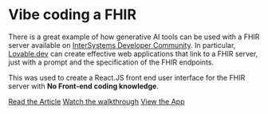 # Vibe coding a FHIR 

There is a great example of how generative AI tools can be used with a FHIR server available on [InterSystems Developer Community](https://community.intersystems.com/post/building-strikeout-prompting-ui-intersystems-fhir-lovable). In particular, [Lovable.dev](https://lovable.dev/) can create effective web applications that link to a FHIR server, just with a prompt and the specification of the FHIR endpoints. 

This was used to create a React.JS front end user interface for the FHIR server with **No Front-end coding knowledge**.

[Read the Article](https://community.intersystems.com/post/building-strikeout-prompting-ui-intersystems-fhir-lovable)
[Watch the walkthrough](https://www.youtube.com/watch?v=NmQipSlYaeg&embeds_referring_euri=https%3A%2F%2Fcommunity.intersystems.com%2F&source_ve_path=MjM4NTE)
[View the App](https://openexchange.intersystems.com/package/React-Native-Frontend-for-FHIR-by-Lovable)